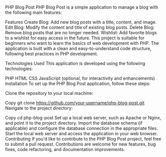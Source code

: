 PHP Blog Post
PHP Blog Post is a simple application to manage a blog with the following main features:

Features
Create Blog: Add new blog posts with a title, content, and image.
Edit Blog: Modify the content and title of existing blog posts.
Delete Blog: Remove blog posts that are no longer needed.
Wishlist: Add favorite blogs to a wishlist for easy access in the future.
This project is suitable for beginners who want to learn the basics of web development with PHP. The application is built with a clean and easy-to-understand code structure, following best practices in PHP development.

Technologies Used
This application is developed using the following technologies:

PHP
HTML
CSS
JavaScript (optional, for interactivity and enhancements)
Installation
To set up the PHP Blog Post application, follow these steps:

Clone the repository to your local machine:

Copy
git clone https://github.com/your-username/php-blog-post.git
Navigate to the project directory:

Copy
cd php-blog-post
Set up a local web server, such as Apache or Nginx, and point it to the project directory.
Import the database schema (if applicable) and configure the database connection in the appropriate files.
Start the local web server and access the application in your web browser.
Contributing
If you'd like to contribute to the PHP Blog Post project, feel free to submit a pull request. Contributions are welcome for new features, bug fixes, code refactoring, and documentation improvements.

